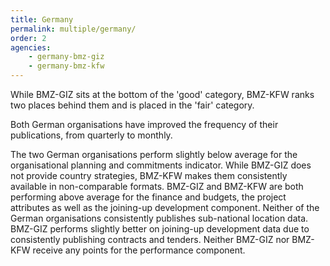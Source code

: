 ```yaml
---
title: Germany
permalink: multiple/germany/
order: 2
agencies:
    - germany-bmz-giz
    - germany-bmz-kfw
---
```


While BMZ-GIZ sits at the bottom of the 'good' category, BMZ-KFW ranks two places behind them and is placed in the 'fair' category.

Both German organisations have improved the frequency of their publications, from quarterly to monthly.

The two German organisations perform slightly below average for the organisational planning and commitments indicator. While BMZ-GIZ does not provide country strategies, BMZ-KFW makes them consistently available in non-comparable formats. BMZ-GIZ and BMZ-KFW are both performing above average for the finance and budgets, the project attributes as well as the joining-up development component. Neither of the German organisations consistently publishes sub-national location data. BMZ-GIZ performs slightly better on joining-up development data due to consistently publishing contracts and tenders. Neither BMZ-GIZ nor BMZ-KFW receive any points for the performance component.
